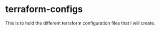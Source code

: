 # terraform-configs
This is to hold the different terraform configuration files that I will create.
